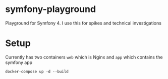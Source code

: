 # symfony-playground

Playground for Symfony 4. I use this for spikes and technical investigations

# Setup

Currently has two containers `web` which is Nginx and `app` which contains the symfony app


`docker-compose up -d --build`
